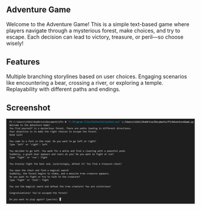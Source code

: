 ## Adventure Game
Welcome to the Adventure Game! This is a simple text-based game where players navigate through a mysterious forest, make choices, and try to escape. Each decision can lead to victory, treasure, or peril—so choose wisely!

## Features
Multiple branching storylines based on user choices.
Engaging scenarios like encountering a bear, crossing a river, or exploring a temple.
Replayability with different paths and endings.
## Screenshot
![image alt](https://github.com/nikhilcigmallu/Adventure-Game-Text-based-Python-Project/blob/da41902552d24d5563cb05d39c18617ee67e43ca/Screenshot%20.png)
